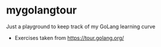 # mygolangtour

Just a playground to keep track of my GoLang learning curve
* Exercises taken from https://tour.golang.org/